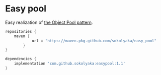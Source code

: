 # Easy pool
Easy realization of [the Object Pool pattern](https://en.wikipedia.org/wiki/Object_pool_pattern).

```gradle
repositories {
    maven {
            url = "https://maven.pkg.github.com/sokolyaka/easy_pool"
        }
}
```

```gradle
dependencies {
    implementation 'com.github.sokolyaka:easypool:1.1'
}
```
